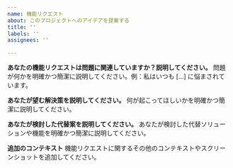 ```yaml
---
name: 機能リクエスト
about: このプロジェクトへのアイデアを提案する
title: ''
labels: ''
assignees: ''

---
```


**あなたの機能リクエストは問題に関連していますか？説明してください。**
問題が何かを明確かつ簡潔に説明してください。例：私はいつも [...] に悩まされています。

**あなたが望む解決策を説明してください。**
何が起こってほしいかを明確かつ簡潔に説明してください。

**あなたが検討した代替案を説明してください。**
あなたが検討した代替ソリューションや機能を明確かつ簡潔に説明してください。

**追加のコンテキスト**
機能リクエストに関するその他のコンテキストやスクリーンショットを追加してください。
